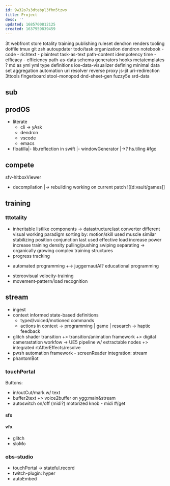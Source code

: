 ```yaml
---
id: 9w32o7s3dtebpl3fhn5tzwo
title: Project
desc: ''
updated: 1685700812125
created: 1637959839459
---
```


3t
  webfront
    store
      totality training
      publishing ruleset
        dendron renders
tooling
  dotfile
    tmux
      git
    zsh
      autoupdater
  todo/task organization
    dendron
      notebook - code - richtext - plaintext
      task-as-text
        path-content idempotency
        time - efficacy - efficiency
      path-as-data
        schema generators
        hooks
          metatemplates
            ? md as yml
      yml type definitions
    ios-data-visualizer
      defining minimal data set
      aggregation
      automation
        uri resolver reverse proxy
        js-jit
      uri-redirection
3ttools
  fingerboard
  stool-monopod
dnd-sheet-gen
  fuzzy5e
    srd-data

## sub
## prodOS
+ literate
  - cli
  -> yAsk
  - dendron
  - vscode
  - emacs
+ floatilla|- lib.reflection in swift
|- windowGenerator
|->? hs.tiling
#fgc
## compete
sfv-hitboxViewer
+ decompilation
|-> rebuilding working on current patch
![[d:vault/games]]

## training
### tttotality
- inheritable listlike components
  -> datastructure/ast converter
  different visual working paradigm
  sorting by:
    motion/skill
    used muscle
    similar stabilizing position
    conjunction
    last used
    effective load increase
    power increase
    training density
  pulling/pushing swiping separating
  -> organically growing complex training structures
- progress tracking
+ automated programming
+-> juggernautAI?
educational programming
- stereovisual velocity-training
- movement-pattern/load recognition

## stream
- ingest
- context informed state-based definitions
  - typed/voiced/motioned commands
  - actions in context
  -> programming | game | research
  -> haptic feedback
- glitch shader transition
+> transition/animation framework
+> digital camerastation workfow -> UE5 pipeline w/ extractable nodes
+> integrated rtAfterEffects/resolve
- pwsh automation framework - screenReader integration: stream
- phantomBot

### touchPortal
  Buttons:
  - in/outCut/mark w/ text
  - buffer2text
  +> voice2buffer on ygg:main&stream
  - autoswitch on/off (midi?)
    motorized knob - midi #/get

#### sfx
#### vfx
  - glitch
  - sloMo

### obs-studio
- touchPortal -> stateful.record
- twitch-plugin: hyper
- autoEmbed
